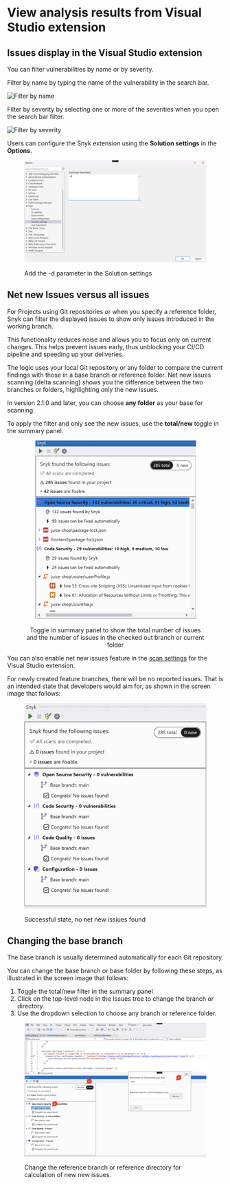 # View analysis results from Visual Studio extension

## Issues display in the Visual Studio extension

You can filter vulnerabilities by name or by severity.

Filter by name by typing the name of the vulnerability in the search bar.

![Filter by name](../../../.gitbook/assets/readme_image_3_2_1.png)

Filter by severity by selecting one or more of the severities when you open the search bar filter.

![Filter by severity](../../../.gitbook/assets/readme_image_3_2_2.png)

Users can configure the Snyk extension using the **Solution settings** in the **Options**.

<figure><img src="../../../.gitbook/assets/image (41) (1).png" alt=""><figcaption><p>Add the -d parameter in the Solution settings</p></figcaption></figure>

## Net new Issues versus all issues

For Projects using Git repositories or when you specify a reference folder, Snyk can filter the displayed issues to show only issues introduced in the working branch.&#x20;

This functionality reduces noise and allows you to focus only on current changes. This helps prevent issues early, thus unblocking your CI/CD pipeline and speeding up your deliveries.

The logic uses your local Git repository or any folder to compare the current findings with those in a base branch or reference folder. Net new issues scanning (delta scanning) shows you the difference between the two branches or folders, highlighting only the new issues.

In version 2.1.0 and later, you can choose **any folder** as your base for scanning.&#x20;

To apply the filter and only see the new issues, use the **total/new** toggle in the summary panel.

<div align="center" data-full-width="false"><figure><img src="../../../.gitbook/assets/image (264).png" alt="" width="375"><figcaption><p>Toggle in summary panel to show the total number of issues <br> and the number of issues in the checked out branch or current folder</p></figcaption></figure></div>

You can also enable net new issues feature in the [scan settings](visual-studio-extension-configuration-environment-variables-and-proxy.md#scan-configuration) for the Visual Studio extension.&#x20;

For newly created feature branches, there will be no reported issues. That is an intended state that developers would aim for, as shown in the screen image that follows:

<figure><img src="../../../.gitbook/assets/image (265).png" alt="" width="481"><figcaption><p>Successful state, no net new issiues found</p></figcaption></figure>

## Changing the base branch

The base branch is usually determined automatically for each Git repository.&#x20;

You can change the base branch or base folder by following these steps, as illustrated in the screen image that follows:

1. Toggle the total/new filter in the summary panel
2. Click on the top-level node in the Issues tree to change the branch or directory.
3. Use the dropdown selection to choose any branch or reference folder.

<figure><img src="../../../.gitbook/assets/image (266).png" alt=""><figcaption><p>Change the reference branch or reference directory for calculation of new new issues.</p></figcaption></figure>
